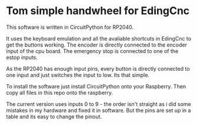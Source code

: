 # Tom simple handwheel for EdingCnc

This software is written in CircuitPython for RP2040.

It uses the keyboard emulation and all the avaliable shortcuts in EdingCnc to get the buttons working.
The encoder is directly connected to the encoder input of the cpu board. The emergency stop is connected to one of the estop inputs.

As the RP2040 has enough input pins, every button is directly connected to one input and just switches the input to low. Its that simple.

To install the software just install CircuitPython onto your Raspberry. Then copy all files in this repo onto the raspberry.

The current version uses inputs 0 to 9 - the order isn't straight as i did some mistakes in my hardware and fixed it in software.
But the pins are set up in a table and its easy to change the pinout.
